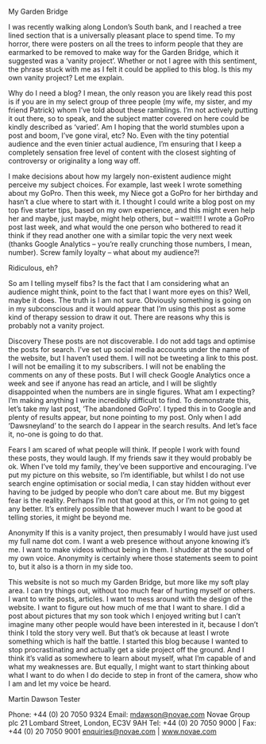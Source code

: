 My Garden Bridge

I was recently walking along London’s South bank, and I reached a tree lined section that is a universally pleasant place to spend time. To my horror, there were posters on all the trees to inform people that they are earmarked to be removed to make way for the Garden Bridge, which it suggested was a ‘vanity project’. Whether or not I agree with this sentiment, the phrase stuck with me as I felt it could be applied to this blog. Is this my own vanity project? Let me explain.

Why do I need a blog? I mean, the only reason you are likely read this post is if you are in my select group of three people (my wife, my sister, and my friend Patrick) whom I’ve told about these ramblings. I’m not actively putting it out there, so to speak, and the subject matter covered on here could be kindly described as ‘varied’. Am I hoping that the world stumbles upon a post and boom, I’ve gone viral, etc? No. Even with the tiny potential audience and the even tinier actual audience, I’m ensuring that I keep a completely sensation free level of content with the closest sighting of controversy or originality a long way off.

I make decisions about how my largely non-existent audience might perceive my subject choices. For example, last week I wrote something about my GoPro. Then this week, my Niece got a GoPro for her birthday and hasn’t a clue where to start with it. I thought I could write a blog post on my top five starter tips, based on my own experience, and this might even help her and maybe, just maybe, might help others, but – wait!!!! I wrote a GoPro post last week, and what would the one person who bothered to read it think if they read another one with a similar topic the very next week (thanks Google Analytics – you’re really crunching those numbers, I mean, number). Screw family loyalty – what about my audience?!

Ridiculous, eh? 

So am I telling myself fibs? Is the fact that I am considering what an audience might think, point to the fact that I want more eyes on this? Well, maybe it does. The truth is I am not sure. Obviously something is going on in my subconscious and it would appear that I’m using this post as some kind of therapy session to draw it out. There are reasons why this is probably not a vanity project.

Discovery
These posts are not discoverable. I do not add tags and optimise the posts for search. I’ve set up social media accounts under the name of the website, but I haven’t used them. I will not be tweeting a link to this post. I will not be emailing it to my subscribers. I will not be enabling the comments on any of these posts. But I will check Google Analytics once a week and see if anyone has read an article, and I will be slightly disappointed when the numbers are in single figures. What am I expecting? I’m making anything I write incredibly difficult to find. To demonstrate this, let’s take my last post, ‘The abandoned GoPro’. I typed this in to Google and plenty of results appear, but none pointing to my post. Only when I add ‘Dawsneyland’ to the search do I appear in the search results. And let’s face it, no-one is going to do that.

Fears
I am scared of what people will think. If people I work with found these posts, they would laugh. If my friends saw it they would probably be ok. When I’ve told my family, they’ve been supportive and encouraging. I’ve put my picture on this website, so I’m identifiable, but whilst I do not use search engine optimisation or social media, I can stay hidden without ever having to be judged by people who don’t care about me. But my biggest fear is the reality. Perhaps I’m not that good at this, or I’m not going to get any better. It’s entirely possible that however much I want to be good at telling stories, it might be beyond me. 

Anonymity
If this is a vanity project, then presumably I would have just used my full name dot com. I want a web presence without anyone knowing it’s me. I want to make videos without being in them. I shudder at the sound of my own voice. Anonymity is certainly where those statements seem to point to, but it also is a thorn in my side too. 

This website is not so much my Garden Bridge, but more like my soft play area. I can try things out, without too much fear of hurting myself or others. I want to write posts, articles. I want to mess around with the design of the website. I want to figure out how much of me that I want to share. I did a post about pictures that my son took which I enjoyed writing but I can’t imagine many other people would have been interested in it, because I don’t think I told the story very well. But that’s ok because at least I wrote something which is half the battle. I started this blog because I wanted to stop procrastinating and actually get a side project off the ground. And I think it’s valid as somewhere to learn about myself, what I’m capable of and what my weaknesses are. But equally, I might want to start thinking about what I want to do when I do decide to step in front of the camera, show who I am and let my voice be heard. 





Martin Dawson
Tester

Phone: +44 (0) 20 7050 9324
Email: mdawson@novae.com
 			Novae Group plc
21 Lombard Street, London, EC3V 9AH
Tel: +44 (0) 20 7050 9000 | Fax: +44 (0) 20 7050 9001
enquiries@novae.com | www.novae.com




